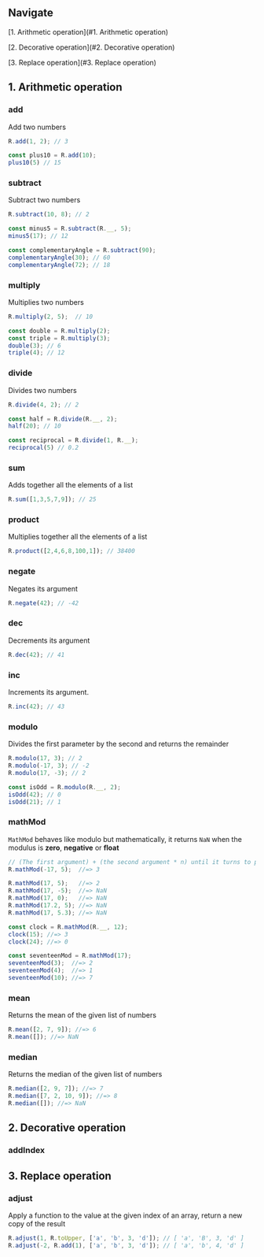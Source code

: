 ## Navigate

[1. Arithmetic operation](#1. Arithmetic operation)

[2. Decorative operation](#2. Decorative operation)

[3. Replace operation](#3. Replace operation)

## 1. Arithmetic operation

### add

Add two numbers

```js
R.add(1, 2); // 3

const plus10 = R.add(10);
plus10(5) // 15
```



### subtract

Subtract two numbers

```js
R.subtract(10, 8); // 2

const minus5 = R.subtract(R.__, 5);
minus5(17); // 12

const complementaryAngle = R.subtract(90);
complementaryAngle(30); // 60
complementaryAngle(72); // 18
```



### multiply

Multiplies two numbers

```js
R.multiply(2, 5);  // 10

const double = R.multiply(2);
const triple = R.multiply(3);
double(3); // 6
triple(4); // 12
```



### divide

Divides two numbers

```js
R.divide(4, 2); // 2

const half = R.divide(R.__, 2);
half(20); // 10

const reciprocal = R.divide(1, R.__);
reciprocal(5) // 0.2
```



### sum

Adds together all the elements of a list

```js
R.sum([1,3,5,7,9]); // 25
```



### product

Multiplies together all the elements of a list

```js
R.product([2,4,6,8,100,1]); // 38400
```



### negate

Negates its argument

```js
R.negate(42); // -42
```



### dec

Decrements its argument

```js
R.dec(42); // 41
```



### inc

Increments its argument.

```js
R.inc(42); // 43
```



### modulo

Divides the first parameter by the second and returns the remainder

```js
R.modulo(17, 3); // 2
R.modulo(-17, 3); // -2
R.modulo(17, -3); // 2

const isOdd = R.modulo(R.__, 2);
isOdd(42); // 0
isOdd(21); // 1
```



### mathMod

`MathMod` behaves like modulo but mathematically, it returns `NaN` when the modulus is **zero**, **negative** or **float**

```js
// (The first argument) + (the second argument * n) until it turns to positive number
R.mathMod(-17, 5);  //=> 3

R.mathMod(17, 5);   //=> 2
R.mathMod(17, -5);  //=> NaN
R.mathMod(17, 0);   //=> NaN
R.mathMod(17.2, 5); //=> NaN
R.mathMod(17, 5.3); //=> NaN

const clock = R.mathMod(R.__, 12);
clock(15); //=> 3
clock(24); //=> 0

const seventeenMod = R.mathMod(17);
seventeenMod(3);  //=> 2
seventeenMod(4);  //=> 1
seventeenMod(10); //=> 7
```



### mean

Returns the mean of the given list of numbers

```js
R.mean([2, 7, 9]); //=> 6
R.mean([]); //=> NaN
```



### median

Returns the median of the given list of numbers

```js
R.median([2, 9, 7]); //=> 7
R.median([7, 2, 10, 9]); //=> 8
R.median([]); //=> NaN
```







## 2. Decorative operation

### addIndex



## 3. Replace operation

### adjust

Apply a function to the value at the given index of an array, return a new copy of the result

```js
R.adjust(1, R.toUpper, ['a', 'b', 3, 'd']); // [ 'a', 'B', 3, 'd' ]
R.adjust(-2, R.add(1), ['a', 'b', 3, 'd']); // [ 'a', 'b', 4, 'd' ] 
```

